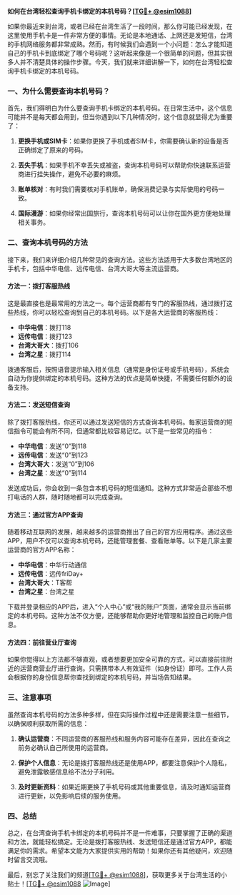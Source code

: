 **如何在台湾轻松查询手机卡绑定的本机号码？[[TG💪+ @esim1088](https://t.me/s/esim1088)]**

如果你最近来到台湾，或者已经在台湾生活了一段时间，那么你可能已经发现，在这里使用手机卡是一件非常方便的事情。无论是本地通话、上网还是发短信，台湾的手机网络服务都非常成熟。然而，有时候我们会遇到一个小问题：怎么才能知道自己的手机卡到底绑定了哪个号码呢？这听起来像是一个很简单的问题，但其实很多人并不清楚具体的操作步骤。今天，我们就来详细讲解一下，如何在台湾轻松查询手机卡绑定的本机号码。

### 一、为什么需要查询本机号码？

首先，我们得明白为什么要查询手机卡绑定的本机号码。在日常生活中，这个信息可能并不是每天都会用到，但当你遇到以下几种情况时，这个信息就显得尤为重要了：

1. **更换手机或SIM卡**：如果你更换了手机或者SIM卡，你需要确认新的设备是否正确绑定了原来的号码。
   
2. **丢失手机**：如果手机不幸丢失或被盗，查询本机号码可以帮助你快速联系运营商进行挂失操作，避免不必要的麻烦。

3. **账单核对**：有时我们需要核对手机账单，确保消费记录与实际使用的号码一致。

4. **国际漫游**：如果你经常出国旅行，查询本机号码可以让你在国外更方便地处理相关事务。

### 二、查询本机号码的方法

接下来，我们来详细介绍几种常见的查询方法。这些方法适用于大多数台湾地区的手机卡，包括中华电信、远传电信、台湾大哥大等主流运营商。

#### 方法一：拨打客服热线

这是最直接也是最常用的方法之一。每个运营商都有专门的客服热线，通过拨打这些热线，你可以轻松查询到自己的本机号码。以下是各大运营商的客服热线：

- **中华电信**：拨打118
- **远传电信**：拨打123
- **台湾大哥大**：拨打106
- **台湾之星**：拨打114

拨通客服后，按照语音提示输入相关信息（通常是身份证号或手机号码），系统会自动为你提供绑定的本机号码。这种方法的优点是简单快捷，不需要任何额外的设备支持。

#### 方法二：发送短信查询

除了拨打客服热线，你还可以通过发送短信的方式查询本机号码。每家运营商的短信指令可能会有所不同，但通常都比较容易记忆。以下是一些常见的指令：

- **中华电信**：发送“0”到118
- **远传电信**：发送“0”到123
- **台湾大哥大**：发送“0”到106
- **台湾之星**：发送“0”到114

发送成功后，你会收到一条包含本机号码的短信通知。这种方式非常适合那些不想打电话的人群，随时随地都可以完成查询。

#### 方法三：通过官方APP查询

随着移动互联网的发展，越来越多的运营商推出了自己的官方应用程序。通过这些APP，用户不仅可以查询本机号码，还能管理套餐、查看账单等。以下是几家主要运营商的官方APP名称：

- **中华电信**：中华行动通信
- **远传电信**：远传friDay+
- **台湾大哥大**：T客帮
- **台湾之星**：台湾之星

下载并登录相应的APP后，进入“个人中心”或“我的账户”页面，通常会显示当前绑定的本机号码。这种方法不仅方便，还能够帮助你更好地管理和监控自己的账户信息。

#### 方法四：前往营业厅查询

如果你觉得以上方法都不够直观，或者想要更加安全可靠的方式，可以直接前往附近的运营商营业厅进行查询。只需携带本人有效证件（如身份证）即可。工作人员会根据你的身份信息帮你查找到绑定的本机号码，并当场告知结果。

### 三、注意事项

虽然查询本机号码的方法多种多样，但在实际操作过程中还是需要注意一些细节，以确保顺利获取所需的信息：

1. **确认运营商**：不同运营商的客服热线和服务内容可能存在差异，因此在查询之前务必确认自己所使用的运营商。

2. **保护个人信息**：无论是拨打客服热线还是使用APP，都要注意保护个人隐私，避免泄露敏感信息给不法分子利用。

3. **及时更新资料**：如果近期更换了手机号码或其他重要信息，请及时通知运营商进行更新，以免影响后续的服务使用。

### 四、总结

总之，在台湾查询手机卡绑定的本机号码并不是一件难事，只要掌握了正确的渠道和方法，就能轻松搞定。无论是拨打客服热线、发送短信还是通过官方APP，都能满足你的需求。希望本文能为大家提供实用的帮助！如果你还有其他疑问，欢迎随时留言交流哦。

最后，别忘了关注我们的频道[[TG💪+ @esim1088](https://t.me/s/esim1088)]，获取更多关于台湾生活的小贴士！[[TG💪+ @esim1088](https://t.me/s/esim1088) ![Image](https://i.postimg.cc/4NQfJmqS/Snipaste-2025-05-13-00-14-12.png)]
